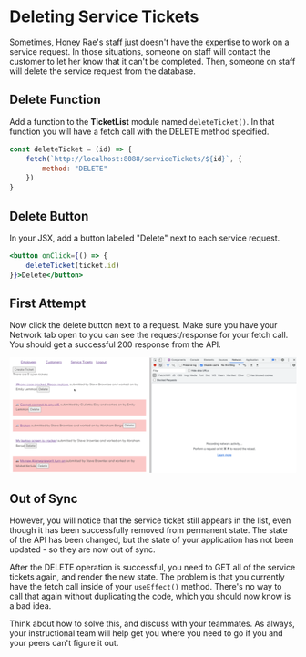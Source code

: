 # Deleting Service Tickets

Sometimes, Honey Rae's staff just doesn't have the expertise to work on a service request. In those situations, someone on staff will contact the customer to let her know that it can't be completed. Then, someone on staff will delete the service request from the database.

## Delete Function

Add a function to the **TicketList** module named `deleteTicket()`. In that function you will have a fetch call with the DELETE method specified.

```js
const deleteTicket = (id) => {
    fetch(`http://localhost:8088/serviceTickets/${id}`, {
        method: "DELETE"
    })
}
```

## Delete Button

In your JSX, add a button labeled "Delete" next to each service request.

```jsx
<button onClick={() => {
    deleteTicket(ticket.id)
}}>Delete</button>
```

## First Attempt

Now click the delete button next to a request. Make sure you have your Network tab open to you can see the request/response for your fetch call. You should get a successful 200 response from the API.

<img src="./images/honey-rae-initial-delete.gif" alt="animation showing a successful delete operation" width="800px" />

## Out of Sync

However, you will notice that the service ticket still appears in the list, even though it has been successfully removed from permanent state. The state of the API has been changed, but the state of your application has not been updated - so they are now out of sync.

After the DELETE operation is successful, you need to GET all of the service tickets again, and render the new state. The problem is that you currently have the fetch call inside of your `useEffect()` method. There's no way to call that again without duplicating the code, which you should now know is a bad idea.

Think about how to solve this, and discuss with your teammates. As always, your instructional team will help get you where you need to go if you and your peers can't figure it out.
